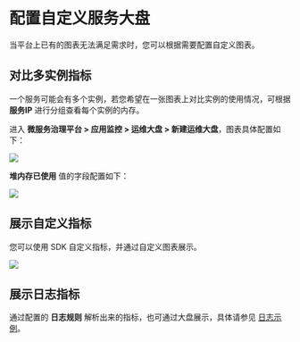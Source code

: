 # 配置自定义服务大盘
当平台上已有的图表无法满足需求时，您可以根据需要配置自定义图表。

## 对比多实例指标
一个服务可能会有多个实例，若您希望在一张图表上对比实例的使用情况，可根据 **服务IP** 进行分组查看每个实例的内存。

进入 **微服务治理平台 > 应用监控 > 运维大盘 > 新建运维大盘**，图表具体配置如下：

![](https://terminus-paas.oss-cn-hangzhou.aliyuncs.com/paas-doc/2021/08/17/261d7e84-f440-49b2-83d8-1768a8bd8cc0.png)

**堆内存已使用** 值的字段配置如下：

![](https://terminus-paas.oss-cn-hangzhou.aliyuncs.com/paas-doc/2021/08/23/0d45d9ba-8fc0-4ab2-a256-026886e24949.png)

## 展示自定义指标
您可以使用 SDK 自定义指标，并通过自定义图表展示。

![](https://terminus-paas.oss-cn-hangzhou.aliyuncs.com/paas-doc/2021/08/17/27d7381f-6b19-40cc-9cf5-4f1f2139c2bf.png)

## 展示日志指标
通过配置的 **日志规则** 解析出来的指标，也可通过大盘展示，具体请参见 [日志示例](../log/java-log-rule.md)。

